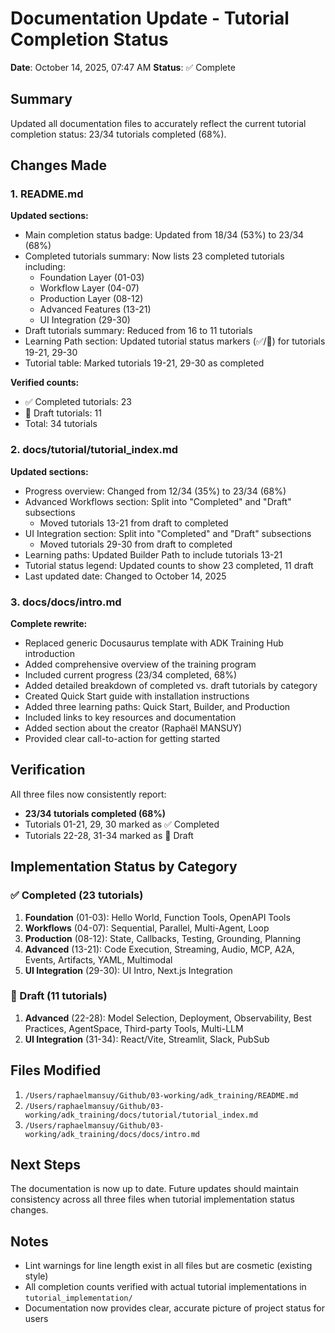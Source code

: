 # Documentation Update - Tutorial Completion Status

**Date**: October 14, 2025, 07:47 AM
**Status**: ✅ Complete

## Summary

Updated all documentation files to accurately reflect the current tutorial completion status: 23/34 tutorials completed (68%).

## Changes Made

### 1. README.md

**Updated sections:**

- Main completion status badge: Updated from 18/34 (53%) to 23/34 (68%)
- Completed tutorials summary: Now lists 23 completed tutorials including:
  - Foundation Layer (01-03)
  - Workflow Layer (04-07)
  - Production Layer (08-12)
  - Advanced Features (13-21)
  - UI Integration (29-30)
- Draft tutorials summary: Reduced from 16 to 11 tutorials
- Learning Path section: Updated tutorial status markers (✅/📝) for tutorials 19-21, 29-30
- Tutorial table: Marked tutorials 19-21, 29-30 as completed

**Verified counts:**

- ✅ Completed tutorials: 23
- 📝 Draft tutorials: 11
- Total: 34 tutorials

### 2. docs/tutorial/tutorial_index.md

**Updated sections:**

- Progress overview: Changed from 12/34 (35%) to 23/34 (68%)
- Advanced Workflows section: Split into "Completed" and "Draft" subsections
  - Moved tutorials 13-21 from draft to completed
- UI Integration section: Split into "Completed" and "Draft" subsections
  - Moved tutorials 29-30 from draft to completed
- Learning paths: Updated Builder Path to include tutorials 13-21
- Tutorial status legend: Updated counts to show 23 completed, 11 draft
- Last updated date: Changed to October 14, 2025

### 3. docs/docs/intro.md

**Complete rewrite:**

- Replaced generic Docusaurus template with ADK Training Hub introduction
- Added comprehensive overview of the training program
- Included current progress (23/34 completed, 68%)
- Added detailed breakdown of completed vs. draft tutorials by category
- Created Quick Start guide with installation instructions
- Added three learning paths: Quick Start, Builder, and Production
- Included links to key resources and documentation
- Added section about the creator (Raphaël MANSUY)
- Provided clear call-to-action for getting started

## Verification

All three files now consistently report:

- **23/34 tutorials completed (68%)**
- Tutorials 01-21, 29, 30 marked as ✅ Completed
- Tutorials 22-28, 31-34 marked as 📝 Draft

## Implementation Status by Category

### ✅ Completed (23 tutorials)

1. **Foundation** (01-03): Hello World, Function Tools, OpenAPI Tools
2. **Workflows** (04-07): Sequential, Parallel, Multi-Agent, Loop
3. **Production** (08-12): State, Callbacks, Testing, Grounding, Planning
4. **Advanced** (13-21): Code Execution, Streaming, Audio, MCP, A2A, Events, Artifacts, YAML, Multimodal
5. **UI Integration** (29-30): UI Intro, Next.js Integration

### 📝 Draft (11 tutorials)

1. **Advanced** (22-28): Model Selection, Deployment, Observability, Best Practices, AgentSpace, Third-party Tools, Multi-LLM
2. **UI Integration** (31-34): React/Vite, Streamlit, Slack, PubSub

## Files Modified

1. `/Users/raphaelmansuy/Github/03-working/adk_training/README.md`
2. `/Users/raphaelmansuy/Github/03-working/adk_training/docs/tutorial/tutorial_index.md`
3. `/Users/raphaelmansuy/Github/03-working/adk_training/docs/docs/intro.md`

## Next Steps

The documentation is now up to date. Future updates should maintain consistency across all three files when tutorial implementation status changes.

## Notes

- Lint warnings for line length exist in all files but are cosmetic (existing style)
- All completion counts verified with actual tutorial implementations in `tutorial_implementation/`
- Documentation now provides clear, accurate picture of project status for users

